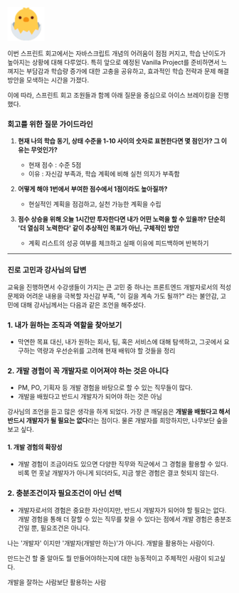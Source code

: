 <img src="10-28.png">

이번 스프린트 회고에서는 자바스크립트 개념의 어려움이 점점 커지고, 학습 난이도가 높아지는 상황에 대해 다루었다. 특히 앞으로 예정된 Vanilla Project를 준비하면서 느껴지는 부담감과 학습량 증가에 대한 고충을 공유하고, 효과적인 학습 전략과 문제 해결 방안을 모색하는 시간을 가졌다.

이에 따라, 스프린트 회고 조원들과 함께 아래 질문을 중심으로 아이스 브레이킹을 진행했다.

### 회고를 위한 질문 가이드라인

1. **현재 나의 학습 동기, 상태 수준을 1-10 사이의 숫자로 표현한다면 몇 점인가? 그 이유는 무엇인가?**
   - 현재 점수 : 수준 5점
   - 이유 : 자신감 부족과, 학습 계획에 비해 실천 의지가 부족함
2. **어떻게 해야 1번에서 부여한 점수에서 1점이라도 높아질까?**
   - 현실적인 계획을 점검하고, 실천 가능한 계획을 수립

3. **점수 상승을 위해 오늘 1시간만 투자한다면 내가 어떤 노력을 할 수 있을까? 단순히 '더 열심히 노력한다' 같이 추상적인 목표가 아닌, 구체적인 방안**
   - 계획 리스트의 성공 여부를 체크하고 실패 이유에 피드백하며 반복하기

---
### 진로 고민과 강사님의 답변

교육을 진행하면서 수강생들이 가지는 큰 고민 중 하나는 프론트엔드 개발자로서의 적성 문제와 어려운 내용을 극복할 자신감 부족, "이 길을 계속 가도 될까?" 라는 불안감, 고민에 대해 강사님께서는 다음과 같은 조언을 해주셨다.



### 1. 내가 원하는 조직과 역할을 찾아보기
- 막연한 목표 대신, 내가 원하는 회사, 팀, 혹은 서비스에 대해 탐색하고, 그곳에서 요구하는 역량과 우선순위를 고려해 현재 배워야 할 것들을 정리

### 2. 개발 경험이 꼭 개발자로 이어져야 하는 것은 아니다
- PM, PO, 기획자 등 개발 경험을 바탕으로 할 수 있는 직무들이 많다.
- 개발을 배웠다고 반드시 개발자가 되어야 하는 것은 아님


강사님의 조언을 듣고 많은 생각을 하게 되었다. 가장 큰 깨달음은 **개발을 배웠다고 해서 반드시 개발자가 될 필요는 없다**라는 점이다. 물론 개발자를 희망하지만, 나무보단 숲을 보고 싶다.

#### 1. 개발 경험의 확장성
- 개발 경험이 조금이라도 있으면 다양한 직무와 직군에서 그 경험을 활용할 수 있다. 비록 먼 훗날 개발자가 아니게 되더라도, 지금 쌓은 경험은 결코 헛되지 않는다.

### 2. 충분조건이자 필요조건이 아닌 선택
- 개발자로서의 경험은 중요한 자산이지만, 반드시 개발자가 되어야 할 필요는 없다. 개발 경험을 통해 더 잘할 수 있는 직무를 찾을 수 있다는 점에서 개발 경험은 충분조건일 뿐, 필요조건은 아니다.




나는 '개발자' 이지만 '개발자(개발만 하는)'가 아니다. 개발을 활용하는 사람이다.

만드는건 할 줄 알아도 뭘 만들어야하는지에 대한 능동적이고 주체적인 사람이 되고싶다.

개발을 잘하는 사람보단 활용하는 사람

